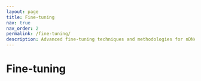 ```yaml
---
layout: page
title: Fine-tuning
nav: true
nav_order: 2
permalink: /fine-tuning/
description: Advanced fine-tuning techniques and methodologies for nDNA.
---
```


# Fine-tuning